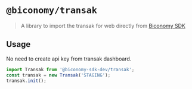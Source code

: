 # `@biconomy/transak`

> A library to import the transak for web directly from [Biconomy SDK](https://github.com/bcnmy/biconomy-client-sdk)

## Usage

No need to create api key from transak dashboard.

```ts
import Transak from '@biconomy-sdk-dev/transak';
const transak = new Transak('STAGING');
transak.init();
```
